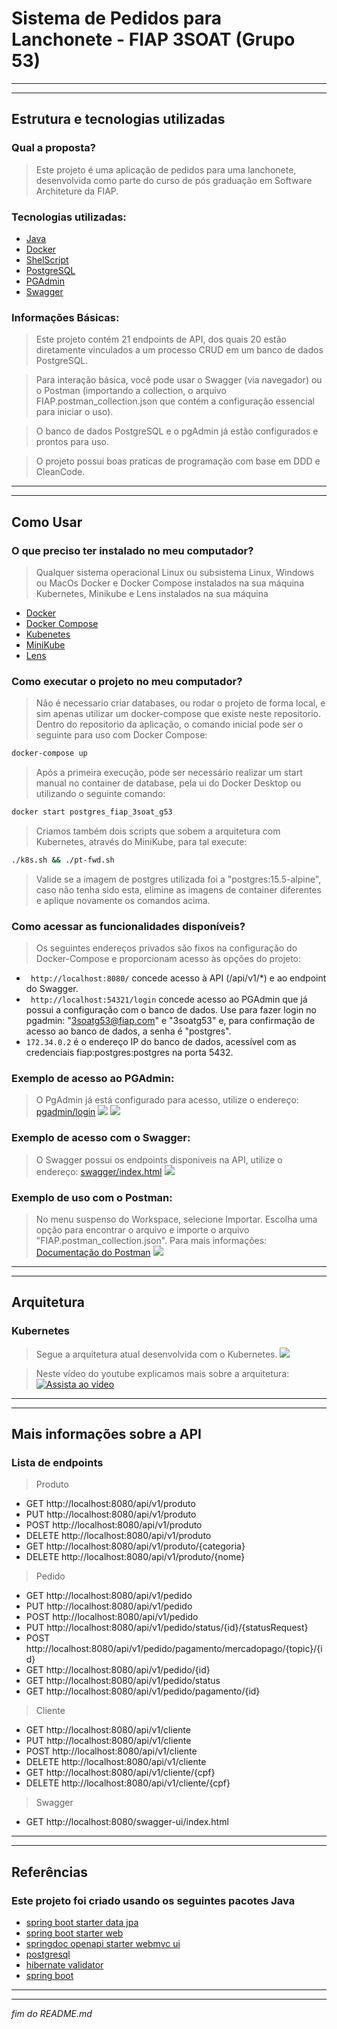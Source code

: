 # Sistema de Pedidos para Lanchonete - FIAP 3SOAT (Grupo 53)
---
---
## Estrutura e tecnologias utilizadas
### Qual a proposta?
>Este projeto é uma aplicação de pedidos para uma lanchonete, desenvolvida como parte do curso de pós graduação em Software Architeture da FIAP.

### Tecnologias utilizadas:
- [Java](https://dev.java/learn/)
- [Docker](https://docs.docker.com/get-started/)
- [ShelScript](https://www.shellscript.sh/)
- [PostgreSQL](https://www.postgresql.org/about/)
- [PGAdmin](https://www.pgadmin.org/docs/)
- [Swagger](https://swagger.io/solutions/api-documentation/)

### Informações Básicas:
> Este projeto contém 21 endpoints de API, dos quais 20 estão diretamente vinculados a um processo CRUD em um banco de dados PostgreSQL.

> Para interação básica, você pode usar o Swagger (via navegador) ou o Postman (importando a collection, o arquivo FIAP.postman_collection.json que contém a configuração essencial para iniciar o uso).

> O banco de dados PostgreSQL e o pgAdmin já estão configurados e prontos para uso.

> O projeto possui boas praticas de programação com base em DDD e CleanCode.

---
---
## Como Usar
### O que preciso ter instalado no meu computador?
> Qualquer sistema operacional Linux ou subsistema Linux, Windows ou MacOs
> Docker e Docker Compose instalados na sua máquina
> Kubernetes, Minikube e Lens instalados na sua máquina

- [Docker](https://docs.docker.com/get-started/)
- [Docker Compose](https://docs.docker.com/compose/install/)
- [Kubenetes](https://kubernetes.io/pt-br/docs/setup/)
- [MiniKube](https://minikube.sigs.k8s.io/docs/start/)
- [Lens](https://k8slens.dev/)

### Como executar o projeto no meu computador?
> Não é necessario criar databases, ou rodar o projeto de forma local, e sim apenas utilizar um docker-compose que existe neste repositorio.
> Dentro do repositorio da aplicação, o comando inicial pode ser o seguinte para uso com Docker Compose:
```sh
docker-compose up
``````
> Após a primeira execução, pode ser necessário realizar um start manual no container de database, pela ui do Docker Desktop ou utilizando o seguinte comando:
```sh
docker start postgres_fiap_3soat_g53
```
> Criamos também dois scripts que sobem a arquitetura com Kubernetes, através do MiniKube, para tal execute:
```sh
./k8s.sh && ./pt-fwd.sh
``````
> Valide se a imagem de postgres utilizada foi a "postgres:15.5-alpine", caso não tenha sido esta, elimine as imagens de container diferentes e aplique novamente os comandos acima.

### Como acessar as funcionalidades disponíveis?
> Os seguintes endereços privados são fixos na configuração do Docker-Compose e proporcionam acesso às opções do projeto:

- ``` http://localhost:8080/``` concede acesso à API (/api/v1/*) e ao endpoint do Swagger.
- ``` http://localhost:54321/login``` concede acesso ao PGAdmin que já possui a configuração com o banco de dados. Use para fazer login no pgadmin: "3soatg53@fiap.com" e "3soatg53" e, para confirmação de acesso ao banco de dados, a senha é "postgres".
- ``` 172.34.0.2 ``` é o endereço IP do banco de dados, acessível com as credenciais fiap:postgres:postgres na porta 5432.
### Exemplo de acesso ao PGAdmin:
> O PgAdmin já está configurado para acesso, utilize o endereço: [pgadmin/login](http://localhost:54321/login)
![](/img/pgadmin1.png)
![](/img/pgadmin2.png)
### Exemplo de acesso com o Swagger:
> O Swagger possui os endpoints disponiveis na API, utilize o endereço: [swagger/index.html](http://localhost:8080/swagger-ui/index.html)
![](/img/swagger.png)
### Exemplo de uso com o Postman:
> No menu suspenso do Workspace, selecione Importar. Escolha uma opção para encontrar o arquivo e importe o arquivo "FIAP.postman_collection.json".
> Para mais informações: [Documentação do Postman](https://learning.postman.com/docs/introduction/overview/)
![](/img/postman.png)

---
---
## Arquitetura
### Kubernetes
> Segue a arquitetura atual desenvolvida com o Kubernetes.
![](/img/kubernetes.png)

> Neste vídeo do youtube explicamos mais sobre a arquitetura:
[![Assista ao vídeo](/img/youtube.png)](https://www.youtube.com/watch?v=E8MHnRbv1Y8)

---
---
## Mais informações sobre a API
### Lista de endpoints
> Produto
- GET http://localhost:8080/api/v1/produto
- PUT http://localhost:8080/api/v1/produto
- POST http://localhost:8080/api/v1/produto
- DELETE http://localhost:8080/api/v1/produto
- GET http://localhost:8080/api/v1/produto/{categoria}
- DELETE http://localhost:8080/api/v1/produto/{nome}
> Pedido
- GET http://localhost:8080/api/v1/pedido
- PUT http://localhost:8080/api/v1/pedido
- POST http://localhost:8080/api/v1/pedido
- PUT http://localhost:8080/api/v1/pedido/status/{id}/{statusRequest}
- POST http://localhost:8080/api/v1/pedido/pagamento/mercadopago/{topic}/{id}
- GET http://localhost:8080/api/v1/pedido/{id}
- GET http://localhost:8080/api/v1/pedido/status
- GET http://localhost:8080/api/v1/pedido/pagamento/{id}
> Cliente
- GET http://localhost:8080/api/v1/cliente
- PUT http://localhost:8080/api/v1/cliente
- POST http://localhost:8080/api/v1/cliente
- DELETE http://localhost:8080/api/v1/cliente
- GET http://localhost:8080/api/v1/cliente/{cpf}
- DELETE http://localhost:8080/api/v1/cliente/{cpf}
> Swagger
- GET http://localhost:8080/swagger-ui/index.html
---
---
## Referências
### Este projeto foi criado usando os seguintes pacotes Java
- [spring boot starter data jpa](https://mvnrepository.com/artifact/org.springframework.boot/spring-boot-starter-data-jpa)
- [spring boot starter web](https://mvnrepository.com/artifact/org.springframework.boot/spring-boot-starter-web)
- [springdoc openapi starter webmvc ui](https://mvnrepository.com/artifact/org.springdoc/springdoc-openapi-starter-webmvc-ui)
- [postgresql](https://mvnrepository.com/artifact/org.postgresql/postgresql)
- [hibernate validator](https://mvnrepository.com/artifact/org.hibernate.validator/hibernate-validator)
- [spring boot](https://spring.io/projects/spring-boot/)

---
---
_fim do README.md_
